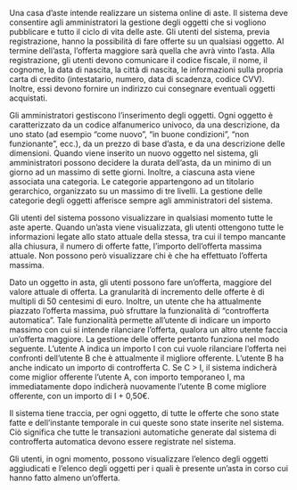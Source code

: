 Una casa d’aste intende realizzare un sistema online di aste. Il sistema deve consentire agli amministratori la gestione degli oggetti che si vogliono pubblicare e tutto il ciclo di vita delle aste. Gli utenti del sistema, previa registrazione, hanno la possibilità di fare offerte su un qualsiasi oggetto. Al termine dell’asta, l’offerta maggiore sarà quella che avrà vinto l’asta. Alla registrazione, gli utenti devono comunicare il codice fiscale, il nome, il cognome, la data di nascita, la città di nascita, le informazioni sulla propria carta di credito (intestatario, numero, data di scadenza, codice CVV). Inoltre, essi devono fornire un indirizzo cui consegnare eventuali oggetti acquistati.

Gli amministratori gestiscono l’inserimento degli oggetti. Ogni oggetto è caratterizzato da un codice alfanumerico univoco, da una descrizione, da uno stato (ad esempio “come nuovo”, “in buone condizioni”, “non funzionante”, ecc.), da un prezzo di base d’asta, e da una descrizione delle dimensioni. Quando viene inserito un nuovo oggetto nel sistema, gli amministratori possono decidere la durata dell’asta, da un minimo di un giorno ad un massimo di sette giorni. Inoltre, a ciascuna asta viene associata una categoria. Le categorie appartengono ad un titolario gerarchico, organizzato su un massimo di tre livelli. La gestione delle categorie degli oggetti afferisce sempre agli amministratori del sistema.

Gli utenti del sistema possono visualizzare in qualsiasi momento tutte le aste aperte. Quando un’asta viene visualizzata, gli utenti ottengono tutte le informazioni legate allo stato attuale della stessa, tra cui il tempo mancante alla chiusura, il numero di offerte fatte, l’importo dell’offerta massima attuale. Non possono però visualizzare chi è che ha effettuato l’offerta massima.

Dato un oggetto in asta, gli utenti possono fare un’offerta, maggiore del valore attuale di offerta. La granularità di incremento delle offerte è di multipli di 50 centesimi di euro. Inoltre, un utente che ha attualmente piazzato l’offerta massima, può sfruttare la funzionalità di “controfferta automatica”. Tale funzionalità permette all’utente di indicare un importo massimo con cui si intende rilanciare l’offerta, qualora un altro utente faccia un’offerta maggiore. La gestione delle offerte pertanto funziona nel modo seguente. L’utente A indica un importo I con cui vuole rilanciare l’offerta nei confronti dell’utente B che è attualmente il migliore offerente. L’utente B ha anche indicato un importo di controfferta C. Se C > I, il sistema indicherà come miglior offerente l’utente A, con importo temporaneo I, ma immediatamente dopo indicherà nuovamente l’utente B come migliore offerente, con un importo di I + 0,50€.

Il sistema tiene traccia, per ogni oggetto, di tutte le offerte che sono state fatte e dell’instante temporale in cui queste sono state inserite nel sistema. Ciò significa che tutte le transazioni automatiche generate dal sistema di controfferta automatica devono essere registrate nel sistema.

Gli utenti, in ogni momento, possono visualizzare l’elenco degli oggetti aggiudicati e l’elenco degli oggetti per i quali è presente un’asta in corso cui hanno fatto almeno un’offerta.
